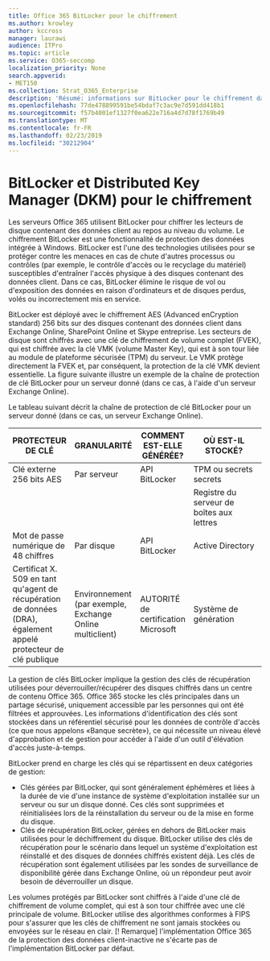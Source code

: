 ```yaml
---
title: Office 365 BitLocker pour le chiffrement
ms.author: krowley
author: kccross
manager: laurawi
audience: ITPro
ms.topic: article
ms.service: O365-seccomp
localization_priority: None
search.appverid:
- MET150
ms.collection: Strat_O365_Enterprise
description: 'Résumé: informations sur BitLocker pour le chiffrement dans le Cloud.'
ms.openlocfilehash: 77de478899591be54bdaf7c3ac9e7d591dd418b1
ms.sourcegitcommit: f57b4001ef1327f0ea622e716a4d7d78f1769b49
ms.translationtype: MT
ms.contentlocale: fr-FR
ms.lasthandoff: 02/23/2019
ms.locfileid: "30212904"
---
```

# <a name="bitlocker-and-distributed-key-manager-dkm-for-encryption"></a>BitLocker et Distributed Key Manager (DKM) pour le chiffrement
Les serveurs Office 365 utilisent BitLocker pour chiffrer les lecteurs de disque contenant des données client au repos au niveau du volume. Le chiffrement BitLocker est une fonctionnalité de protection des données intégrée à Windows. BitLocker est l'une des technologies utilisées pour se protéger contre les menaces en cas de chute d'autres processus ou contrôles (par exemple, le contrôle d'accès ou le recyclage du matériel) susceptibles d'entraîner l'accès physique à des disques contenant des données client. Dans ce cas, BitLocker élimine le risque de vol ou d'exposition des données en raison d'ordinateurs et de disques perdus, volés ou incorrectement mis en service.

BitLocker est déployé avec le chiffrement AES (Advanced enCryption standard) 256 bits sur des disques contenant des données client dans Exchange Online, SharePoint Online et Skype entreprise. Les secteurs de disque sont chiffrés avec une clé de chiffrement de volume complet (FVEK), qui est chiffrée avec la clé VMK (volume Master Key), qui est à son tour liée au module de plateforme sécurisée (TPM) du serveur. Le VMK protège directement la FVEK et, par conséquent, la protection de la clé VMK devient essentielle. La figure suivante illustre un exemple de la chaîne de protection de clé BitLocker pour un serveur donné (dans ce cas, à l'aide d'un serveur Exchange Online).

Le tableau suivant décrit la chaîne de protection de clé BitLocker pour un serveur donné (dans ce cas, un serveur Exchange Online).

| PROTECTEUR DE CLÉ | GRANULARITÉ | COMMENT EST-ELLE GÉNÉRÉE? | OÙ EST-IL STOCKÉ? | PROTÈGE |
|--------------------------------------------------------------------------------|-------------------------------------------------|----------------|-------------------------|--------------------------------------------------------------------------------------------------|
| Clé externe 256 bits AES | Par serveur | API BitLocker | TPM ou secrets secrets | Lockbox/contrôle d'accès |
|  |  |  | Registre du serveur de boîtes aux lettres | TPM chiffré |
| Mot de passe numérique de 48 chiffres | Par disque | API BitLocker | Active Directory | Lockbox/contrôle d'accès |
| Certificat X. 509 en tant qu'agent de récupération de données (DRA), également appelé protecteur de clé publique | Environnement (par exemple, Exchange Online multiclient) | AUTORITÉ de certification Microsoft | Système de génération | Aucun utilisateur ne dispose du mot de passe complet de la clé privée. Le mot de passe est sous protection physique. |


La gestion de clés BitLocker implique la gestion des clés de récupération utilisées pour déverrouiller/récupérer des disques chiffrés dans un centre de contenu Office 365. Office 365 stocke les clés principales dans un partage sécurisé, uniquement accessible par les personnes qui ont été filtrées et approuvées. Les informations d'identification des clés sont stockées dans un référentiel sécurisé pour les données de contrôle d'accès (ce que nous appelons «Banque secrète»), ce qui nécessite un niveau élevé d'approbation et de gestion pour accéder à l'aide d'un outil d'élévation d'accès juste-à-temps.

BitLocker prend en charge les clés qui se répartissent en deux catégories de gestion:
- Clés gérées par BitLocker, qui sont généralement éphémères et liées à la durée de vie d'une instance de système d'exploitation installée sur un serveur ou sur un disque donné. Ces clés sont supprimées et réinitialisées lors de la réinstallation du serveur ou de la mise en forme du disque.
- Clés de récupération BitLocker, gérées en dehors de BitLocker mais utilisées pour le déchiffrement du disque. BitLocker utilise des clés de récupération pour le scénario dans lequel un système d'exploitation est réinstallé et des disques de données chiffrés existent déjà. Les clés de récupération sont également utilisées par les sondes de surveillance de disponibilité gérée dans Exchange Online, où un répondeur peut avoir besoin de déverrouiller un disque.

Les volumes protégés par BitLocker sont chiffrés à l'aide d'une clé de chiffrement de volume complet, qui est à son tour chiffrée avec une clé principale de volume. BitLocker utilise des algorithmes conformes à FIPS pour s'assurer que les clés de chiffrement ne sont jamais stockées ou envoyées sur le réseau en clair. [! Remarque] l'implémentation Office 365 de la protection des données client-inactive ne s'écarte pas de l'implémentation BitLocker par défaut.